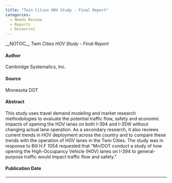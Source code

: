 ```yaml
---
title: "Twin Cities HOV Study - Final Report"
categories:
  - Needs Review
  - Reports
  - Resources
---
```


\_\_NOTOC\_\_
*Twin Cities HOV Study - Final Report*

#### Author

Cambridge Systematics, Inc.

#### Source

Minnesota DOT

#### Abstract

This study uses travel demand modeling and market research methodologies to evaluate the potential traffic flow, safety and economic impacts of opening the HOV lanes on both I-394 and I-35W without changing actual lane operation. As a secondary research, it also reviews current trends in HOV deployment across the country and to compare these trends with the operation of HOV lanes in the Twin Cities. The study was in response to Bill H.F 1054 requested that “Mn/DOT conduct a study of how opening the High-Occupancy Vehicle (HOV) lanes on I-394 to general-purpose traffic would impact traffic flow and safety.”

#### Publication Date

------------------------------------------------------------------------

<comments />

